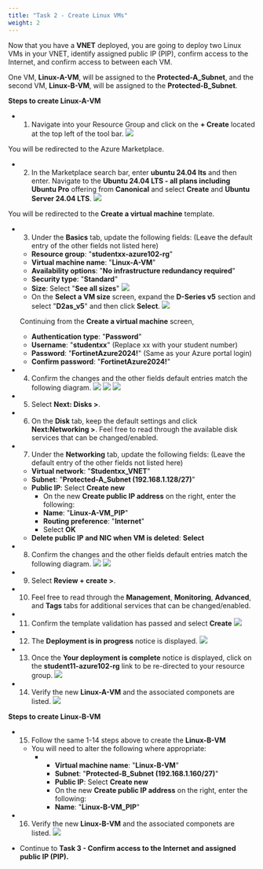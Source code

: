 ```yaml
---
title: "Task 2 - Create Linux VMs"
weight: 2
---
```






Now that you have a **VNET** deployed, you are going to deploy two Linux VMs in your VNET, identify assigned public IP (PIP), confirm access to the Internet, and confirm access to between each VM.

One VM, **Linux-A-VM**, will be assigned to the **Protected-A_Subnet**, and the second VM, **Linux-B-VM**, will be assigned to the **Protected-B_Subnet**.

**Steps to create Linux-A-VM**
- 1. Navigate into your Resource Group and click on the **+ Create** located at the top left of the tool bar.
![](../Images/Azure-creating-vnet.PNG)  

You will be redirected to the Azure Marketplace.

- 2. In the Marketplace search bar, enter **ubuntu 24.04 lts** and then enter.  Navigate to the **Ubuntu 24.04 LTS - all plans including Ubuntu Pro** offering from **Canonical** and select **Create** and **Ubuntu Server 24.04 LTS**.
![](../Images/Azure-create-linux-vm.PNG)


You will be redirected to the **Create a virtual machine** template.

- 3. Under the **Basics** tab, update the following fields:
(Leave the default entry of the other fields not listed here)
    - **Resource group**:  "**studentxx-azure102-rg**"
    - **Virtual machine name**:  "**Linux-A-VM**"
    - **Availability options**:  "**No infrastructure redundancy required**"
    - **Security type**:  "**Standard**"
    - **Size**:  Select "**See all sizes**"
![](../Images/Azure-create-linux-vm-8.PNG)
    - On the **Select a VM size** screen, expand the **D-Series v5** section and select "**D2as_v5**" and then click **Select**.
![](../Images/Azure-create-linux-vm-9.PNG)
    
    Continuing from the **Create a virtual machine** screen,
    - **Authentication type**:  "**Password**"
    - **Username**:  "**studentxx**"  (Replace xx with your student number)
    - **Password**:  "**FortinetAzure2024!**" (Same as your Azure portal login)
    - **Confirm password**:  "**FortinetAzure2024!**"

- 4. Confirm the changes and the other fields default entries match the following diagram.
![](../Images/Azure-create-linux-vm-1.PNG)
![](../Images/Azure-create-linux-vm-2.PNG)
![](../Images/Azure-create-linux-vm-3.PNG)

- 5. Select **Next: Disks >**.

- 6. On the **Disk** tab, keep the default settings and click **Next:Networking >**.
Feel free to read through the available disk services that can be changed/enabled.

- 7. Under the **Networking** tab, update the following fields:
(Leave the default entry of the other fields not listed here)
    - **Virtual network**:  "**Studentxx_VNET**"
    - **Subnet**:  "**Protected-A_Subnet (192.168.1.128/27)**"
    - **Public IP**:  Select **Create new**
        - On the new **Create public IP address** on the right, enter the following:
        - **Name**:  "**Linux-A-VM_PIP**"
        - **Routing preference**:  "**Internet**"
        - Select **OK**
    - **Delete public IP and NIC when VM is deleted**:  **Select**

- 8. Confirm the changes and the other fields default entries match the following diagram.
![](../Images/Azure-create-linux-vm-4.PNG)
![](../Images/Azure-create-linux-vm-5.PNG)

- 9. Select **Review + create >**.

- 10. Feel free to read through the **Management**, **Monitoring**, **Advanced**, and **Tags** tabs for additional services that can be changed/enabled.

- 11. Confirm the template validation has passed and select **Create**
![](../Images/Azure-create-linux-vm-6.PNG)

- 12. The **Deployment is in progress** notice is displayed.
![](../Images/Azure-create-linux-vm-7.PNG)

- 13. Once the **Your deployment is complete** notice is displayed, click on the **student11-azure102-rg** link to be re-directed to your resource group.
![](../Images/Azure-create-linux-vm-10.PNG)

- 14. Verify the new **Linux-A-VM** and the associated componets are listed.
![](../Images/Azure-create-linux-vm-11.PNG)

**Steps to create Linux-B-VM**
- 15. Follow the same 1-14 steps above to create the **Linux-B-VM**
    - You will need to alter the following where appropriate:
        -   - **Virtual machine name**:  "**Linux-B-VM**"
            - **Subnet**:  "**Protected-B_Subnet (192.168.1.160/27)**"
            - **Public IP**:  Select **Create new**
            - On the new **Create public IP address** on the right, enter the following:
            - **Name**:  "**Linux-B-VM_PIP**"

- 16. Verify the new **Linux-B-VM** and the associated componets are listed.
![](../Images/Azure-create-linux-vm-12.PNG)


- Continue to **Task 3 - Confirm access to the Internet and assigned public IP (PIP).**




